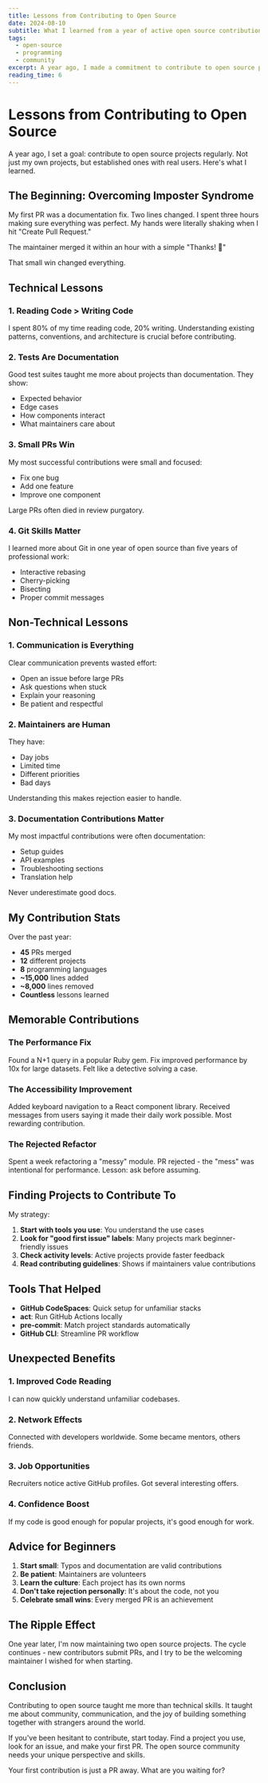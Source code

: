 ```yaml
---
title: Lessons from Contributing to Open Source
date: 2024-08-10
subtitle: What I learned from a year of active open source contributions
tags:
  - open-source
  - programming
  - community
excerpt: A year ago, I made a commitment to contribute to open source projects regularly. Here are the technical and non-technical lessons I've learned along the way.
reading_time: 6
---
```


# Lessons from Contributing to Open Source

A year ago, I set a goal: contribute to open source projects regularly. Not just my own projects, but established ones with real users. Here's what I learned.

## The Beginning: Overcoming Imposter Syndrome

My first PR was a documentation fix. Two lines changed. I spent three hours making sure everything was perfect. My hands were literally shaking when I hit "Create Pull Request."

The maintainer merged it within an hour with a simple "Thanks! 🎉"

That small win changed everything.

## Technical Lessons

### 1. Reading Code > Writing Code

I spent 80% of my time reading code, 20% writing. Understanding existing patterns, conventions, and architecture is crucial before contributing.

### 2. Tests Are Documentation

Good test suites taught me more about projects than documentation. They show:
- Expected behavior
- Edge cases
- How components interact
- What maintainers care about

### 3. Small PRs Win

My most successful contributions were small and focused:
- Fix one bug
- Add one feature
- Improve one component

Large PRs often died in review purgatory.

### 4. Git Skills Matter

I learned more about Git in one year of open source than five years of professional work:
- Interactive rebasing
- Cherry-picking
- Bisecting
- Proper commit messages

## Non-Technical Lessons

### 1. Communication is Everything

Clear communication prevents wasted effort:
- Open an issue before large PRs
- Ask questions when stuck
- Explain your reasoning
- Be patient and respectful

### 2. Maintainers are Human

They have:
- Day jobs
- Limited time
- Different priorities
- Bad days

Understanding this makes rejection easier to handle.

### 3. Documentation Contributions Matter

My most impactful contributions were often documentation:
- Setup guides
- API examples
- Troubleshooting sections
- Translation help

Never underestimate good docs.

## My Contribution Stats

Over the past year:
- **45** PRs merged
- **12** different projects
- **8** programming languages
- **~15,000** lines added
- **~8,000** lines removed
- **Countless** lessons learned

## Memorable Contributions

### The Performance Fix

Found a N+1 query in a popular Ruby gem. Fix improved performance by 10x for large datasets. Felt like a detective solving a case.

### The Accessibility Improvement

Added keyboard navigation to a React component library. Received messages from users saying it made their daily work possible. Most rewarding contribution.

### The Rejected Refactor

Spent a week refactoring a "messy" module. PR rejected - the "mess" was intentional for performance. Lesson: ask before assuming.

## Finding Projects to Contribute To

My strategy:
1. **Start with tools you use**: You understand the use cases
2. **Look for "good first issue" labels**: Many projects mark beginner-friendly issues
3. **Check activity levels**: Active projects provide faster feedback
4. **Read contributing guidelines**: Shows if maintainers value contributions

## Tools That Helped

- **GitHub CodeSpaces**: Quick setup for unfamiliar stacks
- **act**: Run GitHub Actions locally
- **pre-commit**: Match project standards automatically
- **GitHub CLI**: Streamline PR workflow

## Unexpected Benefits

### 1. Improved Code Reading
I can now quickly understand unfamiliar codebases.

### 2. Network Effects
Connected with developers worldwide. Some became mentors, others friends.

### 3. Job Opportunities
Recruiters notice active GitHub profiles. Got several interesting offers.

### 4. Confidence Boost
If my code is good enough for popular projects, it's good enough for work.

## Advice for Beginners

1. **Start small**: Typos and documentation are valid contributions
2. **Be patient**: Maintainers are volunteers
3. **Learn the culture**: Each project has its own norms
4. **Don't take rejection personally**: It's about the code, not you
5. **Celebrate small wins**: Every merged PR is an achievement

## The Ripple Effect

One year later, I'm now maintaining two open source projects. The cycle continues - new contributors submit PRs, and I try to be the welcoming maintainer I wished for when starting.

## Conclusion

Contributing to open source taught me more than technical skills. It taught me about community, communication, and the joy of building something together with strangers around the world.

If you've been hesitant to contribute, start today. Find a project you use, look for an issue, and make your first PR. The open source community needs your unique perspective and skills.

Your first contribution is just a PR away. What are you waiting for?